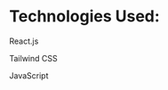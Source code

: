 
 <div className="min-h-screen bg-gray-50 flex items-center justify-center">
      <div className="bg-white p-8 rounded-lg shadow-xl text-center w-96">
        <h1 className="text-4xl font-semibold text-blue-500">Technologies Used:</h1>
        <div className="mt-6 space-y-4">
          <div className="flex justify-center items-center gap-4 text-xl text-gray-700">
            <FaReact size={40}   />
            <p>React.js</p>
          </div>
          <div className="flex justify-center items-center gap-4 text-xl text-gray-700">
            <FaCss3 size={40} color="#2965f1" />
            <p>Tailwind CSS</p>
          </div>
          <div className="flex justify-center items-center gap-4 text-xl text-gray-700">
            <FaJs size={40} color="#f7df1e" />
            <p>JavaScript</p>
          </div>
        </div>
      </div>
    </div>
